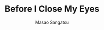 --- 
slug: "before-i-close-my-eyes"
title: "Before I Close My Eyes"
publishdate: "2018-12-21"
src: "https://365manga.net/manga/before-i-close-my-eyes"
author: "Masao Sangatsu"
image: "https://data.365manga.net/images/thumbnails/32709-before-i-close-my-eyes.jpg"
tags: ["Adult","Comedy","Drama","Romance","School life","Yaoi"]
chapters: ["Chapter 2: Before I Close My Eyes (act.2) ","Chapter 1: Before I Close My Eyes (act.1)"]
chapterlinks: ["https://365manga.net/before-i-close-my-eyes/chapter-2.html","https://365manga.net/before-i-close-my-eyes/chapter-1.html"]
description: "Yuuta kept being sex friends with Souichi, his big brother’s friend, due to his long-running unrequited love. But their relationship becomes painful for Yuuta after he starts suspecting that Souichi is in love with his big brother."
---